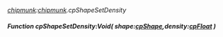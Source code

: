 _[chipmunk](../../modules/chipmunk/chipmunk-module.md):[chipmunk](../../modules/chipmunk/chipmunk-module.md).cpShapeSetDensity_
##### Function cpShapeSetDensity:Void( shape:[cpShape](../../modules/chipmunk/chipmunk-cpshape.md),density:[cpFloat](../../modules/chipmunk/chipmunk-cpfloat.md) )
